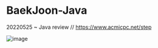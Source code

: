 # BaekJoon-Java
20220525 ~
Java review // https://www.acmicpc.net/step


![image](https://user-images.githubusercontent.com/68492786/170925120-01893180-9e8a-4f9c-9211-cfe826a6e2e2.png)
